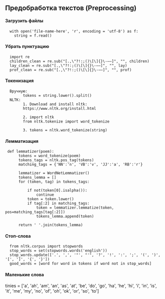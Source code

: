 ## Предобработка текстов (Preprocessing)

#### Загрузить файлы
      with open('file-name-here', 'r', encoding = 'utf-8') as f:
        string = f.read()
#### Убрать пунктуацию
      import re 
      children_clean = re.sub("[.,\"?!:;()\[\]{}\-–—]", "", children)
      lay_clean = re.sub("[.,\"?!:;()\[\]{}\-–—]", "", lay)
      prof_clean = re.sub("[.,\"?!:;()\[\]{}\-–—]", "", prof)
#### Токенизация
      Вручную:
            tokens = string.lower().split()
      NLTK:
            1. Download and install nltk:
            https://www.nltk.org/install.html  
            
            2. import nltk
            from nltk.tokenize import word_tokenize
                       
            3. tokens = nltk.word_tokenize(string)
#### Лемматизация

     def lemmatizer(poem):
          tokens = word_tokenize(poem)
          tokens_tags = nltk.pos_tag(tokens)
          matching_tags = {'NN':'n', 'VB':'v', 'JJ':'a', 'RB':'r'}

          lemmatizer = WordNetLemmatizer()
          tokens_lemma = []
          for (token, tag) in tokens_tags:

              if not(token[0].isalpha()):
                  continue
              token = token.lower()
              if tag[:2] in matching_tags:
                  token = lemmatizer.lemmatize(token, pos=matching_tags[tag[:2]])
                  tokens_lemma.append(token)

          return ' '.join(tokens_lemma)
    
#### Стоп-слова
      from nltk.corpus import stopwords
      stop_words = set(stopwords.words('english'))
      stop_words.update(['.', ',', '"', "'", '?', '!', ':', ';', '(', ')', '[', ']', '{', '}'])
      good_words = [word for word in tokens if word not in stop_words]
#### Маленькие слова
 tinies = ['a', 'ah', 'am', 'an',
 'as',
 'at',
 'be',
 'do',
 'go',
 'ha',
 'he',
 'hi',
 'i',
 'in',
 'is',
 'it',
 'me',
 'my',
 'no',
 'of',
 'oh',
 'ok',
 'or',
 'so',
 'to']
      
      
